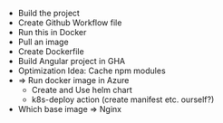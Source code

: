 * Build the project
* Create Github Workflow file
* Run this in Docker
* Pull an image
* Create Dockerfile
* Build Angular project in GHA
* Optimization Idea: Cache npm modules
* => Run docker image in Azure
    * Create and Use helm chart
    * k8s-deploy action (create manifest etc. ourself?)
* Which base image => Nginx
